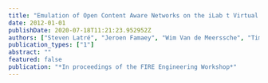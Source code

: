 ```yaml
---
title: "Emulation of Open Content Aware Networks on the iLab t Virtual Wall"
date: 2012-01-01
publishDate: 2020-07-18T11:21:23.952952Z
authors: ["Steven Latré", "Jeroen Famaey", "Wim Van de Meerssche", "Tim Wauters", "Filip De Turck"]
publication_types: ["1"]
abstract: ""
featured: false
publication: "*In proceedings of the FIRE Engineering Workshop*"
---
```


